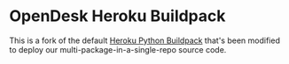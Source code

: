# OpenDesk Heroku Buildpack

This is a fork of the default [Heroku Python Buildpack][] that's been modified
to deploy our multi-package-in-a-single-repo source code.

[Heroku Python Buildpack]: https://github.com/heroku/heroku-buildpack-python
